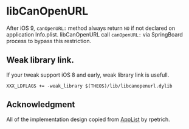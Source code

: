 # libCanOpenURL

After iOS 9, `canOpenURL:` method always return `NO` if not declared on application Info.plist.
libCanOpenURL call `canOpenURL:` via SpringBoard process to bypass this restriction.

## Weak library link.

If your tweak support iOS 8 and early, weak library link is usefull.

    XXX_LDFLAGS += -weak_library $(THEOS)/lib/libcanopenurl.dylib

## Acknowledgment

All of the implementation design copied from [AppList](https://github.com/rpetrich/AppList) by rpetrich.
